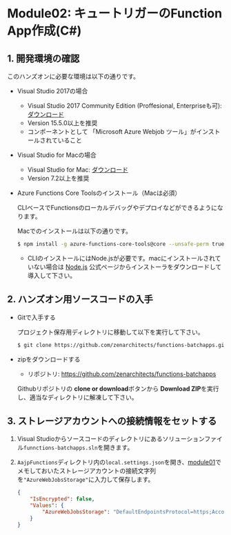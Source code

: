 # Module02: キュートリガーのFunction App作成(C#)

## 1. 開発環境の確認

このハンズオンに必要な環境は以下の通りです。

* Visual Studio 2017の場合

    * Visual Studio 2017 Community Edition (Proffesional, Enterpriseも可): [ダウンロード](https://www.visualstudio.com/ja/free-developer-offers/)
    * Version 15.5.0以上を推奨
    * コンポーネントとして 「Microsoft Azure Webjob ツール」がインストールされていること

* Visual Studio for Macの場合

    * Visual Studio for Mac: [ダウンロード](https://www.visualstudio.com/ja/free-developer-offers/)
    * Version 7.2以上を推奨

* Azure Functions Core Toolsのインストール（Macは必須）

    CLIベースでFunctionsのローカルデバッグやデプロイなどができるようになります。

    Macでのインストールは以下の通りです。
    ```bash
    $ npm install -g azure-functions-core-tools@core --unsafe-perm true
    ```

    * CLIのインストールにはNode.jsが必要です。macにインストールされていない場合は [Node.js](https://nodejs.org/ja/) 公式ページからインストーラをダウンロードして導入して下さい。

## 2. ハンズオン用ソースコードの入手

* Gitで入手する

    プロジェクト保存用ディレクトリに移動して以下を実行して下さい。

    ```bash
    $ git clone https://github.com/zenarchitects/functions-batchapps.git
    ```

* zipをダウンロードする

    * リポジトリ: https://github.com/zenarchitects/functions-batchapps

    Githubリポジトリの **clone or download**ボタンから **Download ZIP**を実行し、適当なディレクトリに解凍して下さい。

## 3. ストレージアカウントへの接続情報をセットする

1. Visual Studioからソースコードのディレクトリにあるソリューションファイル```funnctions-batchapps.sln```を開きます。

1. ```AajpFunctions```ディレクトリ内の```local.settings.json```を開き、[module01](module01.md)でメモしておいたストレージアカウントの接続文字列を```"AzureWebJobsStorage"```に入力して保存します。

    ```json
    {
        "IsEncrypted": false,
        "Values": {
            "AzureWebJobsStorage": "DefaultEndpointsProtocol=https;AccountName=xxxxxx;AccountKey=xxxxxxx4bVMg==;EndpointSuffix=core.windows.net"
        }
    }
    ```
